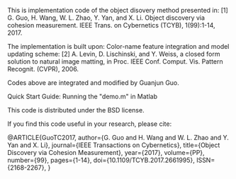 This is implementation code of the object disovery method presented in:
[1] G. Guo, H. Wang, W. L. Zhao, Y. Yan, and X. Li. Object discovery via cohesion measurement. IEEE Trans. on Cybernetics (TCYB), 1(99):1-14, 2017.

The implementation is built upon:
Color-name feature integration and model updating scheme:
[2] A. Levin, D. Lischinski, and Y. Weiss, a closed form solution to natural image matting, in Proc. IEEE Conf. Comput. Vis. Pattern Recognit.
(CVPR), 2006.


Codes above are integrated and modified by Guanjun Guo.

Quick Start Guide:
Running the "demo.m" in Matlab


This code is distributed under the BSD license.

If you find this code useful in your research, please cite:

@ARTICLE{GuoTC2017, 
author={G. Guo and H. Wang and W. L. Zhao and Y. Yan and X. Li}, 
journal={IEEE Transactions on Cybernetics}, 
title={Object Discovery via Cohesion Measurement}, 
year={2017}, 
volume={PP}, 
number={99}, 
pages={1-14}, 
doi={10.1109/TCYB.2017.2661995}, 
ISSN={2168-2267}, 
}






